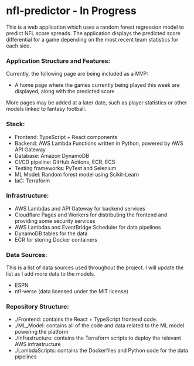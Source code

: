 # nfl-predictor - In Progress
This is a web application which uses a random forest regression model to predict NFL score spreads. The application displays the predicted score differential for a game depending on the most recent team statistics for each side.

### Application Structure and Features:

Currently, the following page are being included as a MVP:

- A home page where the games currently being played this week are displayed, along with the predicted score

More pages may be added at a later date, such as player statistics or other models linked to fantasy football.

### Stack:

- Frontend: TypeScript + React components
- Backend: AWS Lambda Functions written in Python, powered by AWS API Gateway
- Database: Amazon DynamoDB
- CI/CD pipeline: GitHub Actions, ECR, ECS
- Testing frameworks: PyTest and Selenium
- ML Model: Random forest model using Scikit-Learn
- IaC: Terraform

### Infrastructure:

- AWS Lambdas and API Gateway for backend services
- Cloudflare Pages and Workers for distributing the frontend and providing some security services
- AWS Lambdas and EventBridge Scheduler for data pipelines
- DynamoDB tables for the data
- ECR for storing Docker containers

### Data Sources:

This is a list of data sources used throughout the project. I will update the list as I add more data to the models.

- ESPN
- nfl-verse (data licensed under the MIT license)

### Repository Structure:
- ./Frontend: contains the React + TypeScript frontend code.
- ./ML_Model: contains all of the code and data related to the ML model powering the platform
- ./Infrastructure: contains the Terraform scripts to deploy the relevant AWS infrastructure
- ./LambdaScripts: contains the Dockerfiles and Python code for the data pipelines
